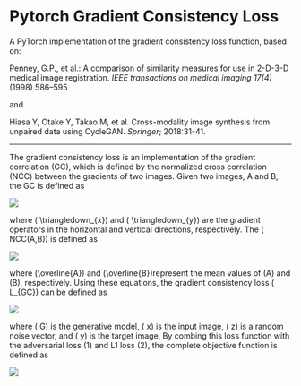# Pytorch Gradient Consistency Loss
A PyTorch implementation of the gradient consistency loss function, based on:

Penney, G.P., et al.: A comparison of similarity measures for use in 2-D-3-D medical image registration. _IEEE transactions on medical imaging 17(4)_ (1998) 586–595 

and 

Hiasa Y, Otake Y, Takao M, et al. Cross-modality image synthesis from unpaired data using CycleGAN. _Springer_; 2018:31-41.


****************************************************************************************************************************

The gradient consistency loss is an implementation of the gradient correlation (GC), which is defined by the normalized cross correlation (NCC) between the gradients of two images. Given two images, A and B, the GC is defined as

<img src="https://render.githubusercontent.com/render/math?math=GC(A,B) = \frac{1}{2}\{ NCC(\triangledown_{x}A, \triangledown_{x}B\right) + NCC(\triangledown_{y}A, \triangledown_{y}B)\">

where \( \triangledown_{x}\) and \( \triangledown_{y}\) are the gradient operators in the horizontal and vertical directions, respectively. The \( NCC(A,B)\) is defined as 

<img src="https://render.githubusercontent.com/render/math?math=NCC\left(A,B\right) = \frac{\sum_{(i,j)}^{}(A -\overline{A})(B -\overline{B})}{\sqrt{\sum_{(i,j)}^{}(A -\overline{A})^{2}}\sqrt{\sum_{(i,j)}^{}(B -\overline{B})^{2}}}">

where \(\overline{A}\) and \(\overline{B}\)represent the mean values of \(A\) and \(B\), respectively. Using these equations, the gradient consistency loss \( L_{GC}\) can be defined as

<img src="https://render.githubusercontent.com/render/math?math=L_{GC}\left(G\right) = \mathbb{E}_{x,y,z}[1 - GC\left(y,G\left(x,z\right)\right)]">

where \( G\) is the generative model, \( x\) is the input image, \( z\) is a random noise vector, and \( y\) is the target image. By combing this loss function with the adversarial loss (1) and L1 loss (2), the complete objective function is defined as 

<img src="https://render.githubusercontent.com/render/math?math=G^{\ast } = arg\min_{G}\max_{D} L_{adv} + \lambda_{L1} L_{L1} + \lambda_{GC} L_{GC}">
